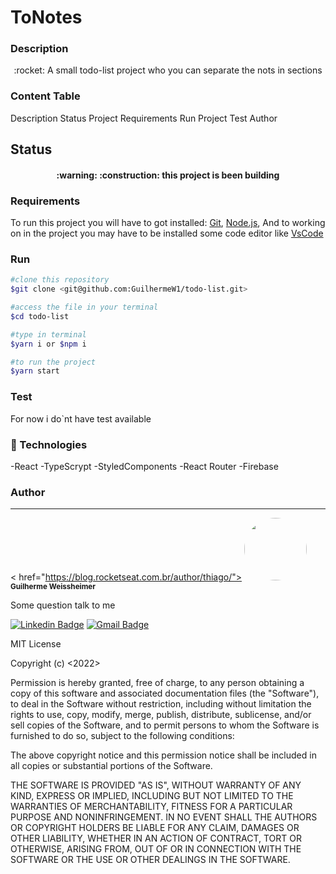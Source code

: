 # ToNotes

### Description

 <p align="center">:rocket: A small todo-list project who you can separate the nots in sections</p>

### Content Table

<p>
  <a herf="#description">Description</a>
  <a herf="#status">Status Project</a>
  <a herf="#requirements">Requirements</a>
  <a herf="#run">Run Project</a>
  <a herf="#test">Test</a>
  <a herf="#author">Author</a>
</p>

## Status

<h4 align="center">
  :warning: :construction: this project is been building
</h4>

### Requirements

To run this project you will have to got installed: [Git](https://git-scm.com/),
[Node.js](https://nodejs.org/en/), And to working on in the project you may have
to be installed some code editor like [VsCode](https://code.visualstudio.com/)

### Run

```bash
#clone this repository
$git clone <git@github.com:GuilhermeW1/todo-list.git>

#access the file in your terminal
$cd todo-list

#type in terminal
$yarn i or $npm i

#to run the project
$yarn start
```

### Test

For now i do`nt have test available

### :wrench: Technologies

-React -TypeScrypt -StyledComponents -React Router -Firebase

### Author

---

< href="https://blog.rocketseat.com.br/author/thiago/">
<img style="border-radius: 50%;" src="https://avatars3.githubusercontent.com/u/380327?s=460&u=61b426b901b8fe02e12019b1fdb67bf0072d4f00&v=4" width="100px;" alt=""/>
<br /> <sub><b>Guilherme Weissheimer</b></sub>

Some question talk to me

[![Linkedin Badge](https://img.shields.io/badge/-Thiago-blue?style=flat-square&logo=Linkedin&logoColor=white&link=https://www.linkedin.com/in/guilherme-weissheimer-6457a0207/)](https://www.linkedin.com/in/guilherme-weissheimer-6457a0207/)
[![Gmail Badge](https://img.shields.io/badge/-tgmarinho@gmail.com-c14438?style=flat-square&logo=Gmail&logoColor=white&link=mailto:guilhermeweissheimer.w1@gmail.com)](mailto:guilhermeweissheimer.w1@gmail.com)

MIT License

Copyright (c) <2022> <Guilherme Augusto Weissheimer>

Permission is hereby granted, free of charge, to any person obtaining a copy of
this software and associated documentation files (the "Software"), to deal in
the Software without restriction, including without limitation the rights to
use, copy, modify, merge, publish, distribute, sublicense, and/or sell copies of
the Software, and to permit persons to whom the Software is furnished to do so,
subject to the following conditions:

The above copyright notice and this permission notice shall be included in all
copies or substantial portions of the Software.

THE SOFTWARE IS PROVIDED "AS IS", WITHOUT WARRANTY OF ANY KIND, EXPRESS OR
IMPLIED, INCLUDING BUT NOT LIMITED TO THE WARRANTIES OF MERCHANTABILITY, FITNESS
FOR A PARTICULAR PURPOSE AND NONINFRINGEMENT. IN NO EVENT SHALL THE AUTHORS OR
COPYRIGHT HOLDERS BE LIABLE FOR ANY CLAIM, DAMAGES OR OTHER LIABILITY, WHETHER
IN AN ACTION OF CONTRACT, TORT OR OTHERWISE, ARISING FROM, OUT OF OR IN
CONNECTION WITH THE SOFTWARE OR THE USE OR OTHER DEALINGS IN THE SOFTWARE.
